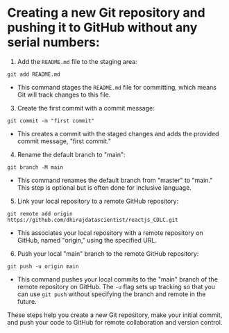 # Creating a new Git repository and pushing it to GitHub without any serial numbers:

1. Add the `README.md` file to the staging area:

```
git add README.md
```

* This command stages the `README.md` file for committing, which means Git will track changes to this file.

3. Create the first commit with a commit message:

```
git commit -m "first commit"
```

* This creates a commit with the staged changes and adds the provided commit message, "first commit."

4. Rename the default branch to "main":

```
git branch -M main
```

* This command renames the default branch from "master" to "main." This step is optional but is often done for inclusive language.

5. Link your local repository to a remote GitHub repository:

```
git remote add origin https://github.com/dhirajdatascientist/reactjs_CDLC.git
```

* This associates your local repository with a remote repository on GitHub, named "origin," using the specified URL.

6. Push your local "main" branch to the remote GitHub repository:

```
git push -u origin main
```

* This command pushes your local commits to the "main" branch of the remote repository on GitHub. The `-u` flag sets up tracking so that you can use `git push` without specifying the branch and remote in the future.

These steps help you create a new Git repository, make your initial commit, and push your code to GitHub for remote collaboration and version control.